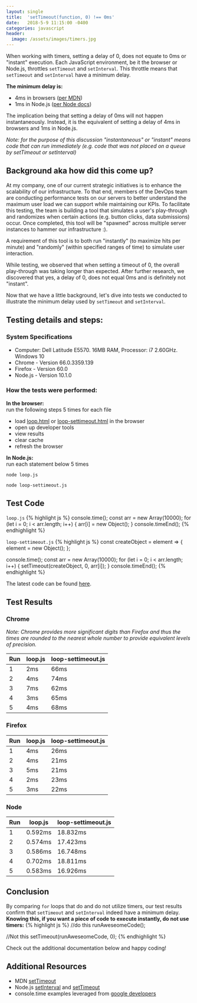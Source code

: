 ```yaml
---
layout: single
title:  'setTimeout(function, 0) !== 0ms'
date:   2018-5-9 11:15:00 -0400
categories: javascript
header:
  image: /assets/images/timers.jpg
---
```

When working with timers, setting a delay of 0, does not equate to 0ms or "instant" execution.  Each JavaScript environment, be it the browser or Node.js, throttles `setTimeout` and `setInterval`. This throttle means that `setTimeout` and `setInterval` have a minimum delay.  

**The minimum delay is:**
- 4ms in browsers ([per MDN](https://developer.mozilla.org/en-US/docs/Web/API/WindowOrWorkerGlobalScope/setTimeout#Notes))
- 1ms in Node.js ([per Node docs](https://nodejs.org/api/timers.html#timers_settimeout_callback_delay_args))

The implication being that setting a delay of 0ms will not happen instantaneously. Instead, it is the equivalent of setting a delay of 4ms in browsers and 1ms in Node.js.

_Note: for the purpose of this discussion "instantaneous" or "instant" means code that can run immediately (e.g. code that was not placed on a queue by setTimeout or setInterval)_

## Background aka how did this come up?
At my company, one of our current strategic initiatives is to enhance the scalability of our infrastructure.  To that end, members of the DevOps team are conducting performance tests on our servers to better understand the maximum user load we can support while maintaining our KPIs. To facilitate this testing, the team is building a tool that simulates a user's play-through and randomizes when certain actions (e.g. button clicks, data submissions) occur. Once completed, this tool will be "spawned" across multiple server instances to hammer our infrastructure :).

A requirement of this tool is to both run "instantly" (to maximize hits per minute) and "randomly" (within specified ranges of time) to simulate user interaction.

While testing, we observed that when setting a timeout of 0, the overall play-through was taking longer than expected.  After further research, we discovered that yes, a delay of 0, does not equal 0ms and is definitely not "instant".  

Now that we have a little background, let's dive into tests we conducted to illustrate the minimum delay used by `setTimeout` and `setInterval`.

## Testing details and steps:

### System Specifications
- Computer: Dell Latitude E5570. 16MB RAM, Processor: i7 2.60GHz. Windows 10
- Chrome - Version 66.0.3359.139
- Firefox - Version 60.0
- Node.js - Version 10.1.0

### How the tests were performed:  
**In the browser:**  
run the following steps 5 times for each file
- load [loop.html](https://github.com/ajahne/js-examples/blob/master/timers/settimeout/loop.html) or [loop-settimeout.html](https://github.com/ajahne/js-examples/blob/master/timers/settimeout/loop-settimeout.html) in the browser
- open up developer tools
- view results
- clear cache
- refresh the browser

**In Node.js:**  
run each statement below 5 times
```
node loop.js
```
```
node loop-settimeout.js
```

## Test Code
`loop.js`
{% highlight js %}
console.time();
const arr = new Array(10000);
for (let i = 0; i < arr.length; i++) {
  arr[i] = new Object();
}
console.timeEnd();
{% endhighlight %}

`loop-settimeout.js`
{% highlight js %}
const createObject = element => {
  element = new Object();
};

console.time();
const arr = new Array(10000);
for (let i = 0; i < arr.length; i++) {
  setTimeout(createObject, 0, arr[i]);
}
console.timeEnd();
{% endhighlight %}

The latest code can be found [here](https://github.com/ajahne/js-examples/tree/master/timers/settimeout).

## Test Results
### Chrome
_Note: Chrome provides more significant digits than Firefox and thus the times are rounded to the nearest whole number to provide equivalent levels of precision._

|Run      |loop.js      |loop-settimeout.js|
|---------|-------------|------------------|
|1        |2ms          |66ms
|2        |4ms          |74ms
|3        |7ms          |62ms
|4        |3ms          |65ms
|5        |4ms          |68ms

### Firefox  

|Run      |loop.js      |loop-settimeout.js|
|---------|-------------|------------------|
|1        |4ms          |26ms
|2        |4ms          |21ms
|3        |5ms          |21ms
|4        |2ms          |23ms
|5        |3ms          |22ms

### Node  

|Run      |loop.js      |loop-settimeout.js|
|---------|-------------|------------------|
|1        |0.592ms      |18.832ms
|2        |0.574ms      |17.423ms
|3        |0.586ms      |16.748ms
|4        |0.702ms      |18.811ms
|5        |0.583ms      |16.926ms

## Conclusion
By comparing `for` loops that do and do not utilize timers, our test results confirm that `setTimeout` and `setInterval` indeed have a minimum delay.
**Knowing this, if you want a piece of code to execute instantly, do not use timers:**
{% highlight js %}
//do this
runAweseomeCode();

//Not this
setTimeout(runAweseomeCode, 0);
{% endhighlight %}

Check out the additional documentation below and happy coding!

## Additional Resources
- MDN [setTimeout](https://developer.mozilla.org/en-US/docs/Web/API/WindowOrWorkerGlobalScope/setTimeout)
- Node.js [setInterval](https://nodejs.org/api/timers.html#timers_setinterval_callback_delay_args)
and [setTimeout](https://nodejs.org/api/timers.html#timers_settimeout_callback_delay_args)
- console.time examples leveraged from [google developers](https://developers.google.com/web/tools/chrome-devtools/console/console-reference)
